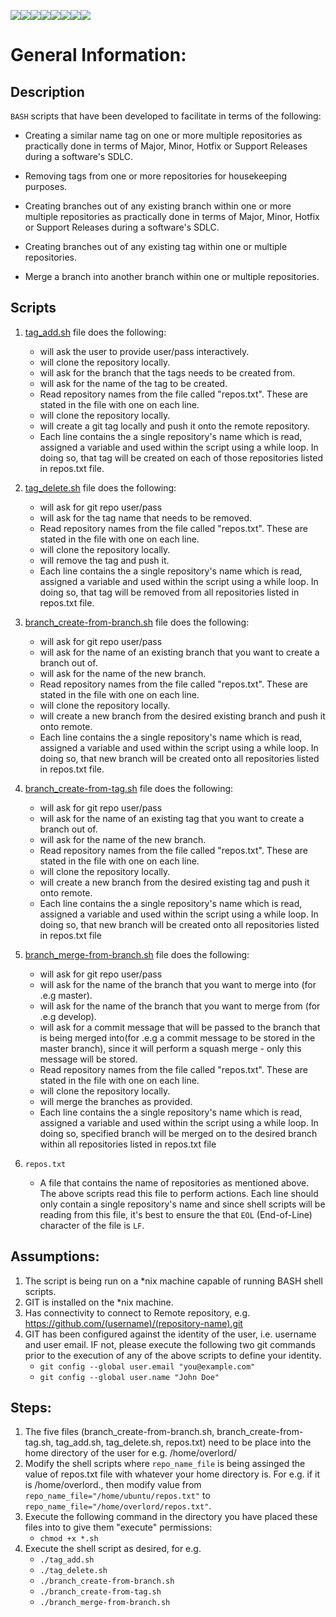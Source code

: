 [![](https://sourcerer.io/fame/Tech-Overlord/Tech-Overlord/git-scripts/images/0)](https://sourcerer.io/fame/Tech-Overlord/Tech-Overlord/git-scripts/links/0)[![](https://sourcerer.io/fame/Tech-Overlord/Tech-Overlord/git-scripts/images/1)](https://sourcerer.io/fame/Tech-Overlord/Tech-Overlord/git-scripts/links/1)[![](https://sourcerer.io/fame/Tech-Overlord/Tech-Overlord/git-scripts/images/2)](https://sourcerer.io/fame/Tech-Overlord/Tech-Overlord/git-scripts/links/2)[![](https://sourcerer.io/fame/Tech-Overlord/Tech-Overlord/git-scripts/images/3)](https://sourcerer.io/fame/Tech-Overlord/Tech-Overlord/git-scripts/links/3)[![](https://sourcerer.io/fame/Tech-Overlord/Tech-Overlord/git-scripts/images/4)](https://sourcerer.io/fame/Tech-Overlord/Tech-Overlord/git-scripts/links/4)[![](https://sourcerer.io/fame/Tech-Overlord/Tech-Overlord/git-scripts/images/5)](https://sourcerer.io/fame/Tech-Overlord/Tech-Overlord/git-scripts/links/5)[![](https://sourcerer.io/fame/Tech-Overlord/Tech-Overlord/git-scripts/images/6)](https://sourcerer.io/fame/Tech-Overlord/Tech-Overlord/git-scripts/links/6)[![](https://sourcerer.io/fame/Tech-Overlord/Tech-Overlord/git-scripts/images/7)](https://sourcerer.io/fame/Tech-Overlord/Tech-Overlord/git-scripts/links/7)

# General Information:

## Description
`BASH` scripts that have been developed to facilitate in terms of the following:

* Creating a similar name tag on one or more multiple repositories as practically done in terms of Major, Minor, Hotfix or Support Releases during a software's SDLC.
	
* Removing tags from one or more repositories for housekeeping purposes.

* Creating branches out of any existing branch within one or more multiple repositories  as practically done in terms of Major, Minor, Hotfix or Support Releases during a software's SDLC.
	
* Creating branches out of any existing tag within one or multiple repositories.

* Merge a branch into another branch within one or multiple repositories.

## Scripts

1. [tag_add.sh](https://github.com/Tech-Overlord/git-scripts/blob/master/bash/github/create/tag/tag_add.sh) file does the following: 
	* will ask the user to provide user/pass interactively.
	* will clone the repository locally.
	* will ask for the branch that the tags needs to be created from.
	* will ask for the name of the tag to be created.
	* Read repository names from the file called "repos.txt". These are stated in the file with one on each line.
	* will clone the repository locally.
	* will create a git tag locally and push it onto the remote repository. 
	* Each line contains the a single repository's name which is read, assigned a variable and used within the script using a while loop. In doing so, that tag will be created on each of those repositories listed in repos.txt file.

2. [tag_delete.sh](https://github.com/Tech-Overlord/git-scripts/blob/master/bash/github/delete/tag/tag_delete.sh) file does the following:
	* will ask for git repo user/pass
	* will ask for the tag name that needs to be removed.
	* Read repository names from the file called "repos.txt". These are stated in the file with one on each line.
	* will clone the repository locally.
	* will remove the tag and push it.
	* Each line contains the a single repository's name which is read, assigned a variable and used within the script using a while loop. In doing so, that tag will be removed from all repositories listed in repos.txt file.

3. [branch_create-from-branch.sh](https://github.com/Tech-Overlord/git-scripts/blob/master/bash/github/create/branch/branch_create-from-branch.sh) file does the following:
	* will ask for git repo user/pass
	* will ask for the name of an existing branch that you want to create a branch out of.
	* will ask for the name of the new branch.
	* Read repository names from the file called "repos.txt". These are stated in the file with one on each line.
	* will clone the repository locally.
	* will create a new branch from the desired existing branch and push it onto remote.
	* Each line contains the a single repository's name which is read, assigned a variable and used within the script using a while loop. In doing so, that new branch will be created onto all repositories listed in repos.txt file.


4. [branch_create-from-tag.sh](https://github.com/Tech-Overlord/git-scripts/blob/master/bash/github/create/branch/branch_create-from-tag.sh) file does the following:
	* will ask for git repo user/pass
	* will ask for the name of an existing tag that you want to create a branch out of.
	* will ask for the name of the new branch.
	* Read repository names from the file called "repos.txt". These are stated in the file with one on each line.
	* will clone the repository locally.
	* will create a new branch from the desired existing tag and push it onto remote.
	* Each line contains the a single repository's name which is read, assigned a variable and used within the script using a while loop. In doing so, that new branch will be created onto all repositories listed in repos.txt file


5. [branch_merge-from-branch.sh](https://github.com/Tech-Overlord/git-scripts/blob/master/bash/github/merge/branch_merge-from-branch.sh) file does the following:
	* will ask for git repo user/pass
	* will ask for the name of the branch that you want to merge into (for .e.g master).
	* will ask for the name of the branch that you want to merge from (for .e.g develop).
	* will ask for a commit message that will be passed to the branch that is being merged into(for .e.g a commit message to be stored in the master branch), since it will perform a squash merge - only this message will be stored.
	* Read repository names from the file called "repos.txt". These are stated in the file with one on each line.
	* will clone the repository locally. 
	* will merge the branches as provided.
	* Each line contains the a single repository's name which is read, assigned a variable and used within the script using a while loop. In doing so, specified branch will be merged on to the desired branch within all repositories listed in repos.txt file
	
6. `repos.txt`
	* A file that contains the name of repositories as mentioned above. The above scripts read this file to perform actions. Each line should only contain a single repository's name and since shell scripts will be reading from this file, it's best to ensure the that `EOL` (End-of-Line) character of the file is `LF`.


## Assumptions:
1. The script is being run on a *nix machine capable of running BASH shell scripts.
2. GIT is installed on the *nix machine.
3. Has connectivity to connect to Remote repository, e.g. https://github.com/(username)/(repository-name).git
4. GIT has been configured against the identity of the user, i.e. username and user email. IF not, please execute the following two git commands prior to the execution of any of the above scripts to define your identity.
	+ `git config --global user.email "you@example.com"`
	+ `git config --global user.name "John Doe"`

	
## Steps:
1. The five files (branch_create-from-branch.sh, branch_create-from-tag.sh, tag_add.sh, tag_delete.sh, repos.txt) need to be place into the home directory of the user for e.g. /home/overlord/
2. Modify the shell scripts where `repo_name_file` is being assinged the value of repos.txt file with whatever your home directory is. For e.g. if it is /home/overlord., then modify value from `repo_name_file="/home/ubuntu/repos.txt"` to `repo_name_file="/home/overlord/repos.txt"`.
3. Execute the following command in the directory you have placed these files into to give them "execute" permissions:
	* `chmod +x *.sh`
4. Execute the shell script as desired, for e.g.
	* `./tag_add.sh`
	* `./tag_delete.sh`
	* `./branch_create-from-branch.sh`
	* `./branch_create-from-tag.sh`
	* `./branch_merge-from-branch.sh`
